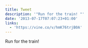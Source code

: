 ```yaml
---
title: Tweet
description: '"Run for the train! "'
date: '2013-07-17T07:07:23+01:00'
links:
  - 'https://vine.co/v/hmK76trjB0A'
---
```

Run for the train! 
